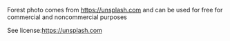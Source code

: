 Forest photo comes from https://unsplash.com and can be used for free for commercial and noncommercial purposes

See license:https://unsplash.com